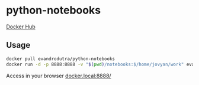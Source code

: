 # python-notebooks

[Docker Hub](https://hub.docker.com/r/evandrodutra/python-notebooks/)

## Usage

```bash
docker pull evandrodutra/python-notebooks
docker run -d -p 8888:8888 -v "$(pwd)/notebooks:$/home/jovyan/work" evandrodutra/python-notebooks start-notebook.sh --NotebookApp.token='' --NotebookApp.base_url=/
```

Access in your browser [docker.local:8888/](http://docker.local:8888/tree)
